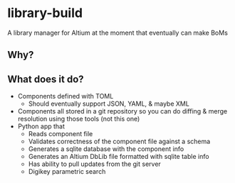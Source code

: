 # library-build
A library manager for Altium at the moment that eventually can make BoMs

## Why?

## What does it do?

* Components defined with TOML
  * Should eventually support JSON, YAML, & maybe XML
* Components all stored in a git repository so you can do diffing & merge resolution using those tools (not this one)
* Python app that 
  * Reads component file
  * Validates correctness of the component file against a schema
  * Generates a sqlite database with the component info
  * Generates an Altium DbLib file formatted with sqlite table info
  * Has ability to pull updates from the git server
  * Digikey parametric search
